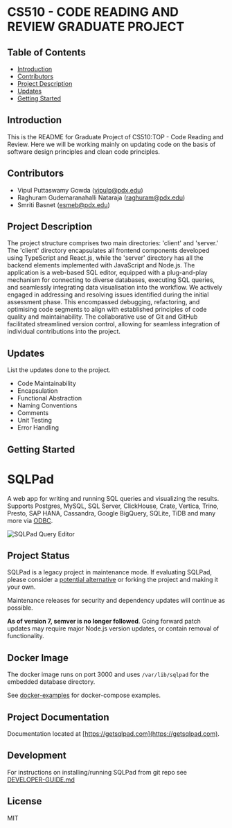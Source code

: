 # CS510 - CODE READING AND REVIEW GRADUATE PROJECT

## Table of Contents

- [Introduction](#introduction)
- [Contributors](#contributors)
- [Project Description](#project-description)
- [Updates](#updates)
- [Getting Started](#getting-started)

## Introduction

This is the README for Graduate Project of CS510:TOP - Code Reading and Review. Here we will be working mainly on updating code on the basis of software design principles and clean code principles. 

## Contributors

- Vipul Puttaswamy Gowda ([vipulp@pdx.edu](mailto:vipulp@pdx.edu))
- Raghuram Gudemaranahalli Nataraja ([raghuram@pdx.edu](mailto:raghuram@pdx.edu))
- Smriti Basnet ([esmeb@pdx.edu](mailto:esmeb@pdx.edu))

## Project Description

The project structure comprises two main directories: 'client' and 'server.' The 'client' directory encapsulates all frontend components developed using TypeScript and React.js, while the 'server' directory has all the backend elements implemented with JavaScript and Node.js. The application is a web-based SQL editor, equipped with a plug-and-play mechanism for connecting to diverse databases, executing SQL queries, and seamlessly integrating data visualisation into the workflow.
We actively engaged in addressing and resolving issues identified during the initial assessment phase. This encompassed debugging, refactoring, and optimising code segments to align with established principles of code quality and maintainability. The collaborative use of Git and GitHub facilitated streamlined version control, allowing for seamless integration of individual contributions into the project.

## Updates

List the updates done to the project.

- Code Maintainability
- Encapsulation
- Functional Abstraction
- Naming Conventions
- Comments
- Unit Testing
- Error Handling

## Getting Started

# SQLPad

A web app for writing and running SQL queries and visualizing the results. Supports Postgres, MySQL, SQL Server, ClickHouse, Crate, Vertica, Trino, Presto, SAP HANA, Cassandra, Google BigQuery, SQLite, TiDB and many more via [ODBC](https://github.com/sqlpad/sqlpad/wiki/ODBC).

![SQLPad Query Editor](https://user-images.githubusercontent.com/303966/99915755-32f78e80-2ccb-11eb-9f74-b18846d6108d.png)

## Project Status

SQLPad is a legacy project in maintenance mode. If evaluating SQLPad, please consider a [potential alternative](https://getsqlpad.com/en/introduction/#alternatives) or forking the project and making it your own.

Maintenance releases for security and dependency updates will continue as possible.

**As of version 7, semver is no longer followed**. Going forward patch updates may require major Node.js version updates, or contain removal of functionality.

## Docker Image

The docker image runs on port 3000 and uses `/var/lib/sqlpad` for the embedded database directory.

See [docker-examples](https://github.com/sqlpad/sqlpad/tree/master/docker-examples) for docker-compose examples.

## Project Documentation

Documentation located at [https://getsqlpad.com](https://getsqlpad.com).

## Development

For instructions on installing/running SQLPad from git repo see [DEVELOPER-GUIDE.md](https://github.com/sqlpad/sqlpad/blob/master/DEVELOPER-GUIDE.md)

## License

MIT
